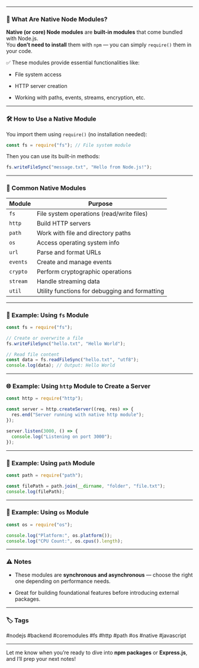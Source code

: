 
---

### 🧠 What Are Native Node Modules?

**Native (or core) Node modules** are **built-in modules** that come bundled with Node.js.  
You **don’t need to install** them with `npm` — you can simply `require()` them in your code.

✅ These modules provide essential functionalities like:

- File system access
    
- HTTP server creation
    
- Working with paths, events, streams, encryption, etc.
    

---

### 🛠️ How to Use a Native Module

You import them using `require()` (no installation needed):

```js
const fs = require("fs"); // File system module
```

Then you can use its built-in methods:

```js
fs.writeFileSync("message.txt", "Hello from Node.js!");
```

---

### 🧰 Common Native Modules

|Module|Purpose|
|---|---|
|`fs`|File system operations (read/write files)|
|`http`|Build HTTP servers|
|`path`|Work with file and directory paths|
|`os`|Access operating system info|
|`url`|Parse and format URLs|
|`events`|Create and manage events|
|`crypto`|Perform cryptographic operations|
|`stream`|Handle streaming data|
|`util`|Utility functions for debugging and formatting|

---

### 📂 Example: Using `fs` Module

```js
const fs = require("fs");

// Create or overwrite a file
fs.writeFileSync("hello.txt", "Hello World");

// Read file content
const data = fs.readFileSync("hello.txt", "utf8");
console.log(data); // Output: Hello World
```

---

### 🌐 Example: Using `http` Module to Create a Server

```js
const http = require("http");

const server = http.createServer((req, res) => {
  res.end("Server running with native http module");
});

server.listen(3000, () => {
  console.log("Listening on port 3000");
});
```

---

### 📁 Example: Using `path` Module

```js
const path = require("path");

const filePath = path.join(__dirname, "folder", "file.txt");
console.log(filePath);
```

---

### 📡 Example: Using `os` Module

```js
const os = require("os");

console.log("Platform:", os.platform());
console.log("CPU Count:", os.cpus().length);
```

---

### ⚠️ Notes

- These modules are **synchronous and asynchronous** — choose the right one depending on performance needs.
    
- Great for building foundational features before introducing external packages.
    

---

### 🏷️ Tags

#nodejs #backend #coremodules #fs #http #path #os #native #javascript

---

Let me know when you’re ready to dive into **npm packages** or **Express.js**, and I’ll prep your next notes!